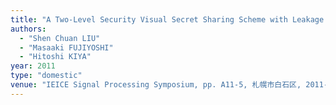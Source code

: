 ```yaml
---
title: "A Two-Level Security Visual Secret Sharing Scheme with Leakage Reduction"
authors:
  - "Shen Chuan LIU"
  - "Masaaki FUJIYOSHI"
  - "Hitoshi KIYA"
year: 2011
type: "domestic"
venue: "IEICE Signal Processing Symposium, pp. A11-5, 札幌市白石区, 2011-11-18."
---
```

